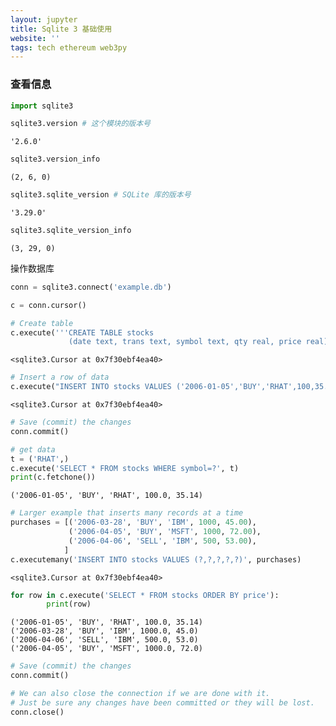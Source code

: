 ```yaml
---
layout: jupyter
title: Sqlite 3 基础使用
website: ''
tags: tech ethereum web3py 
---
```


### 查看信息


```python
import sqlite3
```


```python
sqlite3.version # 这个模块的版本号
```




    '2.6.0'




```python
sqlite3.version_info
```




    (2, 6, 0)




```python
sqlite3.sqlite_version # SQLite 库的版本号
```




    '3.29.0'




```python
sqlite3.sqlite_version_info
```




    (3, 29, 0)



操作数据库


```python
conn = sqlite3.connect('example.db')
```


```python
c = conn.cursor()
```


```python
# Create table
c.execute('''CREATE TABLE stocks
             (date text, trans text, symbol text, qty real, price real)''')
```




    <sqlite3.Cursor at 0x7f30ebf4ea40>




```python
# Insert a row of data
c.execute("INSERT INTO stocks VALUES ('2006-01-05','BUY','RHAT',100,35.14)")
```




    <sqlite3.Cursor at 0x7f30ebf4ea40>




```python
# Save (commit) the changes
conn.commit()
```


```python
# get data
t = ('RHAT',)
c.execute('SELECT * FROM stocks WHERE symbol=?', t)
print(c.fetchone())
```

    ('2006-01-05', 'BUY', 'RHAT', 100.0, 35.14)



```python
# Larger example that inserts many records at a time
purchases = [('2006-03-28', 'BUY', 'IBM', 1000, 45.00),
             ('2006-04-05', 'BUY', 'MSFT', 1000, 72.00),
             ('2006-04-06', 'SELL', 'IBM', 500, 53.00),
            ]
c.executemany('INSERT INTO stocks VALUES (?,?,?,?,?)', purchases)
```




    <sqlite3.Cursor at 0x7f30ebf4ea40>




```python
for row in c.execute('SELECT * FROM stocks ORDER BY price'):
        print(row)
```

    ('2006-01-05', 'BUY', 'RHAT', 100.0, 35.14)
    ('2006-03-28', 'BUY', 'IBM', 1000.0, 45.0)
    ('2006-04-06', 'SELL', 'IBM', 500.0, 53.0)
    ('2006-04-05', 'BUY', 'MSFT', 1000.0, 72.0)



```python
# Save (commit) the changes
conn.commit()
```


```python
# We can also close the connection if we are done with it.
# Just be sure any changes have been committed or they will be lost.
conn.close()
```


```python

```
